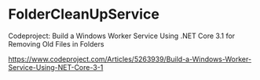 # FolderCleanUpService
Codeproject: Build a Windows Worker Service Using .NET Core 3.1 for Removing Old Files in Folders

https://www.codeproject.com/Articles/5263939/Build-a-Windows-Worker-Service-Using-NET-Core-3-1

